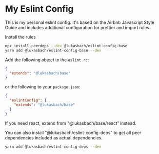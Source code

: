 # My Eslint Config

This is my personal eslint config. It's based on the Airbnb Javascript Style Guide and includes additional
configuration for prettier and import rules. 

Install the rules

```bash
npx install-peerdeps --dev @lukasbach/eslint-config-base
yarn add @lukasbach/eslint-config-base --dev
```

Add the following object to the `eslint.rc`:

```json
{
  "extends": "@lukasbach/base"
}
```

or the following to your `package.json`:

```json
{
  "eslintConfig": {
    "extends": "@lukasbach/base"
  }
}
```

If you need react, extend from "@lukasbach/base/react" instead.

You can also install "@lukasbach/eslint-config-deps" to get all peer dependencies included as actual dependencies.

```bash
yarn add @lukasbach/eslint-config-deps --dev
```
